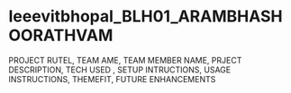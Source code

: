 # Ieeevitbhopal_BLH01_ARAMBHASHOORATHVAM
PROJECT RUTEL, TEAM AME, TEAM MEMBER NAME, PRJECT DESCRIPTION, TECH USED , SETUP INTRUCTIONS, USAGE INSTRUCTIONS, THEMEFIT, FUTURE ENHANCEMENTS
